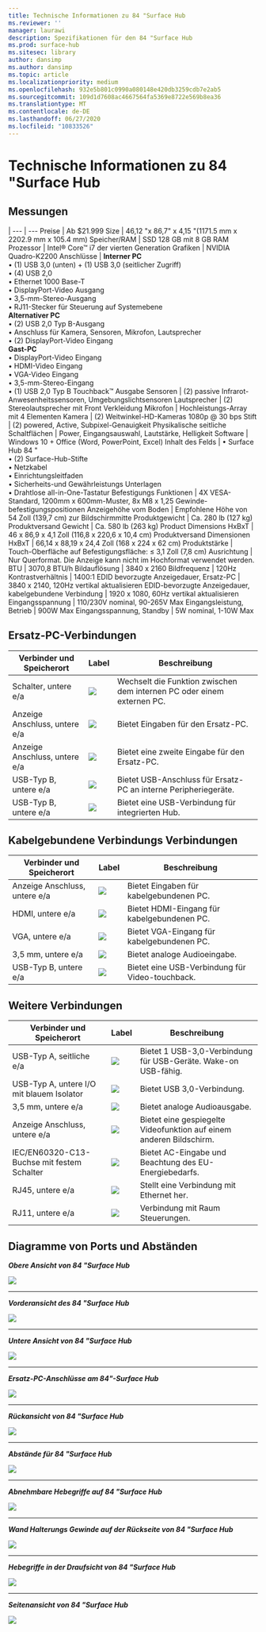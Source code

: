 ```yaml
---
title: Technische Informationen zu 84 "Surface Hub
ms.reviewer: ''
manager: laurawi
description: Spezifikationen für den 84 "Surface Hub
ms.prod: surface-hub
ms.sitesec: library
author: dansimp
ms.author: dansimp
ms.topic: article
ms.localizationpriority: medium
ms.openlocfilehash: 932e5b801c0990a080148e420db3259cdb7e2ab5
ms.sourcegitcommit: 109d1d7608ac4667564fa5369e8722e569b8ea36
ms.translationtype: MT
ms.contentlocale: de-DE
ms.lasthandoff: 06/27/2020
ms.locfileid: "10833526"
---
```

# Technische Informationen zu 84 "Surface Hub

## Messungen 

|
--- | ---
Preise | Ab $21.999 
Size |  46,12 "x 86,7" x 4,15 "(1171.5 mm x 2202.9 mm x 105.4 mm)
Speicher/RAM | SSD 128 GB mit 8 GB RAM
Prozessor   | Intel® Core™ i7 der vierten Generation 
Grafiken |  NVIDIA Quadro-K2200 
Anschlüsse | **Interner PC**<br>• (1) USB 3,0 (unten) + (1) USB 3,0 (seitlicher Zugriff)<br>• (4) USB 2,0<br>• Ethernet 1000 Base-T<br>• DisplayPort-Video Ausgang<br>• 3,5-mm-Stereo-Ausgang<br>• RJ11-Stecker für Steuerung auf Systemebene<br>**Alternativer PC**<br>• (2) USB 2,0 Typ B-Ausgang<br>• Anschluss für Kamera, Sensoren, Mikrofon, Lautsprecher<br>• (2) DisplayPort-Video Eingang<br>**Gast-PC**<br>• DisplayPort-Video Eingang<br>• HDMI-Video Eingang<br>• VGA-Video Eingang<br>• 3,5-mm-Stereo-Eingang<br>• (1) USB 2,0 Typ B Touchback™ Ausgabe
Sensoren  | (2) passive Infrarot-Anwesenheitssensoren, Umgebungslichtsensoren 
Lautsprecher |  (2) Stereolautsprecher mit Front Verkleidung 
Mikrofon |    Hochleistungs-Array mit 4 Elementen 
Kamera |    (2) Weitwinkel-HD-Kameras 1080p @ 30 bps 
Stift |   (2) powered, Active, Subpixel-Genauigkeit 
Physikalische seitliche Schaltflächen | Power, Eingangsauswahl, Lautstärke, Helligkeit 
Software |  Windows 10 + Office (Word, PowerPoint, Excel) 
Inhalt des Felds | • Surface Hub 84 "<br>• (2) Surface-Hub-Stifte<br>• Netzkabel<br>• Einrichtungsleitfaden<br>• Sicherheits-und Gewährleistungs Unterlagen<br>• Drahtlose all-in-One-Tastatur
Befestigungs Funktionen   | 4X VESA-Standard, 1200mm x 600mm-Muster, 8x M8 x 1,25 Gewinde-befestigungspositionen
Anzeigehöhe vom Boden   | Empfohlene Höhe von 54 Zoll (139,7 cm) zur Bildschirmmitte
Produktgewicht |    Ca. 280 lb (127 kg)
Produktversand Gewicht  | Ca. 580 lb (263 kg)
Product Dimensions HxBxT |  46 x 86,9 x 4,1 Zoll (116,8 x 220,6 x 10,4 cm)
Produktversand Dimensionen HxBxT | 66,14 x 88,19 x 24,4 Zoll (168 x 224 x 62 cm)
Produktstärke   | Touch-Oberfläche auf Befestigungsfläche: ≤ 3,1 Zoll (7,8 cm)
Ausrichtung  | Nur Querformat. Die Anzeige kann nicht im Hochformat verwendet werden.
BTU  | 3070,8 BTU/h
Bildauflösung |  3840 x 2160
Bildfrequenz |    120Hz
Kontrastverhältnis | 1400:1
EDID bevorzugte Anzeigedauer, Ersatz-PC | 3840 x 2140, 120Hz vertikal aktualisieren
EDID-bevorzugte Anzeigedauer, kabelgebundene Verbindung |  1920 x 1080, 60Hz vertikal aktualisieren
Eingangsspannung | 110/230V nominal, 90-265V Max
Eingangsleistung, Betrieb |    900W Max
Eingangsspannung, Standby    |   5W nominal, 1-10W Max


## Ersatz-PC-Verbindungen 

Verbinder und Speicherort | Label | Beschreibung
--- | --- | ---
Schalter, untere e/a | ![](images/switch.png) | Wechselt die Funktion zwischen dem internen PC oder einem externen PC.
Anzeige Anschluss, untere e/a | ![](images/dport.png) | Bietet Eingaben für den Ersatz-PC.
Anzeige Anschluss, untere e/a | ![](images/dport.png) | Bietet eine zweite Eingabe für den Ersatz-PC.
USB-Typ B, untere e/a | ![](images/usb.png) | Bietet USB-Anschluss für Ersatz-PC an interne Peripheriegeräte. 
USB-Typ B, untere e/a | ![](images/usb.png) | Bietet eine USB-Verbindung für integrierten Hub.


## Kabelgebundene Verbindungs Verbindungen

Verbinder und Speicherort | Label | Beschreibung
--- | --- | ---
Anzeige Anschluss, untere e/a | ![](images/dportio.png) | Bietet Eingaben für kabelgebundenen PC.
HDMI, untere e/a | ![](images/hdmi.png) | Bietet HDMI-Eingang für kabelgebundenen PC.
VGA, untere e/a | ![](images/vga.png) | Bietet VGA-Eingang für kabelgebundenen PC.
3,5 mm, untere e/a | ![](images/35mm.png) | Bietet analoge Audioeingabe.
USB-Typ B, untere e/a | ![](images/usb.png) | Bietet eine USB-Verbindung für Video-touchback.

## Weitere Verbindungen

Verbinder und Speicherort | Label | Beschreibung
--- | --- | ---
USB-Typ A, seitliche e/a | ![](images/usb.png) | Bietet 1 USB-3,0-Verbindung für USB-Geräte. Wake-on USB-fähig.
USB-Typ A, untere I/O mit blauem Isolator | ![](images/usb.png) | Bietet USB 3,0-Verbindung.
3,5 mm, untere e/a | ![](images/analog.png) | Bietet analoge Audioausgabe.
Anzeige Anschluss, untere e/a | ![](images/dportout.png) | Bietet eine gespiegelte Videofunktion auf einem anderen Bildschirm.
IEC/EN60320-C13-Buchse mit festem Schalter | ![](images/iec.png) | Bietet AC-Eingabe und Beachtung des EU-Energiebedarfs.
RJ45, untere e/a | ![](images/rj45.png) | Stellt eine Verbindung mit Ethernet her.
RJ11, untere e/a | ![](images/rj11.png) | Verbindung mit Raum Steuerungen.







## Diagramme von Ports und Abständen

***Obere Ansicht von 84 "Surface Hub***

![](images/sh-84-top.png)

---


***Vorderansicht des 84 "Surface Hub***

![](images/sh-84-front.png)


---

***Untere Ansicht von 84 "Surface Hub***

![](images/sh-84-bottom.png)


---

***Ersatz-PC-Anschlüsse am 84"-Surface Hub***

![](images/sh-84-rpc-ports.png)



---

***Rückansicht von 84 "Surface Hub***

![](images/sh-84-rear.png)


---

***Abstände für 84 "Surface Hub***

![](images/sh-84-clearance.png)

---


***Abnehmbare Hebegriffe auf 84 "Surface Hub***

![](images/sh-84-hand.png)


---


***Wand Halterungs Gewinde auf der Rückseite von 84 "Surface Hub***

![](images/sh-84-wall.png)

---
***Hebegriffe in der Draufsicht von 84 "Surface Hub***

![](images/sh-84-hand-top.png)

---
***Seitenansicht von 84 "Surface Hub***

![](images/sh-84-side.png)


